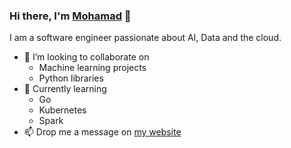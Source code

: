 ### Hi there, I'm [Mohamad](https://www.hallak.io) 👋
I am a software engineer passionate about AI, Data and the cloud.


* 👯 I’m looking to collaborate on
  * Machine learning projects
  * Python libraries
* 🌱 Currently learning
  * Go
  * Kubernetes
  * Spark
* 📫 Drop me a message on [my website](https://hallak.io/contact/)

<!--
**mrhallak/mrhallak** is a ✨ _special_ ✨ repository because its `README.md` (this file) appears on your GitHub profile.

Here are some ideas to get you started:

- 🔭 I’m currently working on ...
- 🌱 I’m currently learning ...
- 👯 I’m looking to collaborate on ...
- 🤔 I’m looking for help with ...
- 💬 Ask me about ...
- 📫 How to reach me: ...
- 😄 Pronouns: ...
- ⚡ Fun fact: ...
-->
